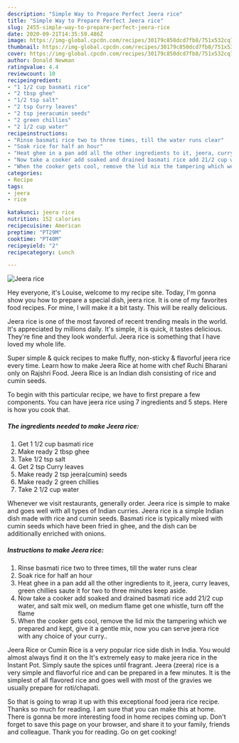 ```yaml
---
description: "Simple Way to Prepare Perfect Jeera rice"
title: "Simple Way to Prepare Perfect Jeera rice"
slug: 2455-simple-way-to-prepare-perfect-jeera-rice
date: 2020-09-21T14:35:59.486Z
image: https://img-global.cpcdn.com/recipes/30179c850dcd7fb8/751x532cq70/jeera-rice-recipe-main-photo.jpg
thumbnail: https://img-global.cpcdn.com/recipes/30179c850dcd7fb8/751x532cq70/jeera-rice-recipe-main-photo.jpg
cover: https://img-global.cpcdn.com/recipes/30179c850dcd7fb8/751x532cq70/jeera-rice-recipe-main-photo.jpg
author: Donald Newman
ratingvalue: 4.4
reviewcount: 10
recipeingredient:
- "1 1/2 cup basmati rice"
- "2 tbsp ghee"
- "1/2 tsp salt"
- "2 tsp Curry leaves"
- "2 tsp jeeracumin seeds"
- "2 green chillies"
- "2 1/2 cup water"
recipeinstructions:
- "Rinse basmati rice two to three times, till the water runs clear"
- "Soak rice for half an hour"
- "Heat ghee in a pan add all the other ingredients to it, jeera, curry leaves, green chillies saute it for two to three minutes keep aside."
- "Now take a cooker add soaked and drained basmati rice add 21/2 cup water, and salt mix well, on medium flame get one whistle, turn off the flame"
- "When the cooker gets cool, remove the lid mix the tampering which we prepared and kept, give it a gentle mix, now you can serve jeera rice with any choice of your curry.."
categories:
- Recipe
tags:
- jeera
- rice

katakunci: jeera rice 
nutrition: 152 calories
recipecuisine: American
preptime: "PT29M"
cooktime: "PT40M"
recipeyield: "2"
recipecategory: Lunch

---
```



![Jeera rice](https://img-global.cpcdn.com/recipes/30179c850dcd7fb8/751x532cq70/jeera-rice-recipe-main-photo.jpg)

Hey everyone, it's Louise, welcome to my recipe site. Today, I'm gonna show you how to prepare a special dish, jeera rice. It is one of my favorites food recipes. For mine, I will make it a bit tasty. This will be really delicious.

Jeera rice is one of the most favored of recent trending meals in the world. It's appreciated by millions daily. It's simple, it is quick, it tastes delicious. They're fine and they look wonderful. Jeera rice is something that I have loved my whole life.

Super simple &amp; quick recipes to make fluffy, non-sticky &amp; flavorful jeera rice every time. Learn how to make Jeera Rice at home with chef Ruchi Bharani only on Rajshri Food. Jeera Rice is an Indian dish consisting of rice and cumin seeds.


To begin with this particular recipe, we have to first prepare a few components. You can have jeera rice using 7 ingredients and 5 steps. Here is how you cook that.

<!--inarticleads1-->

##### The ingredients needed to make Jeera rice:

1. Get 1 1/2 cup basmati rice
1. Make ready 2 tbsp ghee
1. Take 1/2 tsp salt
1. Get 2 tsp Curry leaves
1. Make ready 2 tsp jeera(cumin) seeds
1. Make ready 2 green chillies
1. Take 2 1/2 cup water


Whenever we visit restaurants, generally order. Jeera rice is simple to make and goes well with all types of Indian curries. Jeera rice is a simple Indian dish made with rice and cumin seeds. Basmati rice is typically mixed with cumin seeds which have been fried in ghee, and the dish can be additionally enriched with onions. 

<!--inarticleads2-->

##### Instructions to make Jeera rice:

1. Rinse basmati rice two to three times, till the water runs clear
1. Soak rice for half an hour
1. Heat ghee in a pan add all the other ingredients to it, jeera, curry leaves, green chillies saute it for two to three minutes keep aside.
1. Now take a cooker add soaked and drained basmati rice add 21/2 cup water, and salt mix well, on medium flame get one whistle, turn off the flame
1. When the cooker gets cool, remove the lid mix the tampering which we prepared and kept, give it a gentle mix, now you can serve jeera rice with any choice of your curry..


Jeera Rice or Cumin Rice is a very popular rice side dish in India. You would almost always find it on the It&#39;s extremely easy to make jeera rice in the Instant Pot. Simply saute the spices until fragrant. Jeera (zeera) rice is a very simple and flavorful rice and can be prepared in a few minutes. It is the simplest of all flavored rice and goes well with most of the gravies we usually prepare for roti/chapati. 

So that is going to wrap it up with this exceptional food jeera rice recipe. Thanks so much for reading. I am sure that you can make this at home. There is gonna be more interesting food in home recipes coming up. Don't forget to save this page on your browser, and share it to your family, friends and colleague. Thank you for reading. Go on get cooking!

